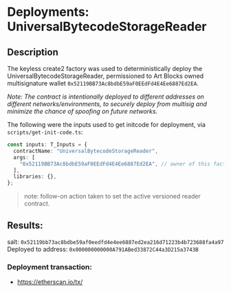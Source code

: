 # Deployments: UniversalBytecodeStorageReader

## Description

The keyless create2 factory was used to deterministically deploy the UniversalBytecodeStorageReader, permissioned to Art Blocks owned multisignature wallet `0x52119BB73Ac8bdbE59aF0EEdFd4E4Ee6887Ed2EA`.

_Note: The contract is intentionally deployed to different addresses on different networks/environments, to securely deploy from multisig and minimize the chance of spoofing on future networks._

The following were the inputs used to get initcode for deployment, via `scripts/get-init-code.ts`:

```typescript
const inputs: T_Inputs = {
  contractName: "UniversalBytecodeStorageReader",
  args: [
    "0x52119BB73Ac8bdbE59aF0EEdFd4E4Ee6887Ed2EA", // owner of this factory
  ],
  libraries: {},
};
```

> note: follow-on action taken to set the active versioned reader contract.

## Results:

salt: `0x52119bb73ac8bdbe59af0eedfd4e4ee6887ed2ea216d71223b4b723688fa4a97`
Deployed to address: `0x000000000000A791ABed33872C44a3D215a3743B`

### Deployment transaction:

- https://etherscan.io/tx/
